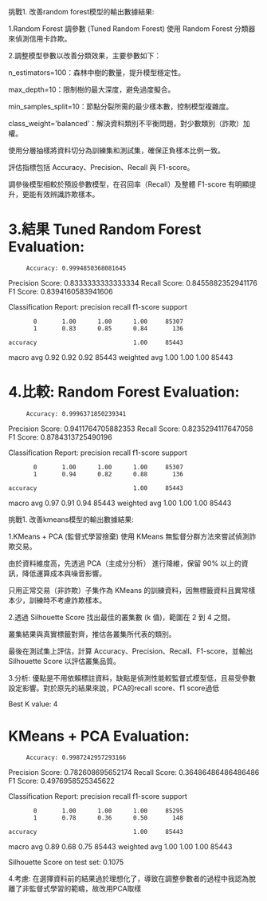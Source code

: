 挑戰1.
改善random forest模型的輸出數據結果:

1.Random Forest 調參數 (Tuned Random Forest) 
使用 Random Forest 分類器來偵測信用卡詐欺。

2.調整模型參數以改善分類效果，主要參數如下：

n_estimators=100：森林中樹的數量，提升模型穩定性。

max_depth=10：限制樹的最大深度，避免過度擬合。

min_samples_split=10：節點分裂所需的最少樣本數，控制模型複雜度。

class_weight='balanced'：解決資料類別不平衡問題，對少數類別（詐欺）加權。


使用分層抽樣將資料切分為訓練集和測試集，確保正負樣本比例一致。

評估指標包括 Accuracy、Precision、Recall 與 F1-score。

調參後模型相較於預設參數模型，在召回率（Recall）及整體 F1-score 有明顯提升，更能有效辨識詐欺樣本。

3.結果
Tuned Random Forest Evaluation:
=============================================
         Accuracy: 0.9994850368081645
  Precision Score: 0.8333333333333334
     Recall Score: 0.8455882352941176
         F1 Score: 0.8394160583941606

Classification Report:
              precision    recall  f1-score   support

           0       1.00      1.00      1.00     85307
           1       0.83      0.85      0.84       136

    accuracy                           1.00     85443
   macro avg       0.92      0.92      0.92     85443
weighted avg       1.00      1.00      1.00     85443

4.比較:
Random Forest Evaluation:
=============================================
         Accuracy: 0.9996371850239341
  Precision Score: 0.9411764705882353
     Recall Score: 0.8235294117647058
         F1 Score: 0.8784313725490196

Classification Report:
              precision    recall  f1-score   support

           0       1.00      1.00      1.00     85307
           1       0.94      0.82      0.88       136

    accuracy                           1.00     85443
   macro avg       0.97      0.91      0.94     85443
weighted avg       1.00      1.00      1.00     85443


挑戰1.
改善kmeans模型的輸出數據結果:

1.KMeans + PCA (監督式學習捨棄)
使用 KMeans 無監督分群方法來嘗試偵測詐欺交易。

由於資料維度高，先透過 PCA（主成分分析） 進行降維，保留 90% 以上的資訊，降低運算成本與噪音影響。

只用正常交易（非詐欺）子集作為 KMeans 的訓練資料，因無標籤資料且異常樣本少，訓練時不考慮詐欺樣本。

2.透過 Silhouette Score 找出最佳的叢集數 (k 值)，範圍在 2 到 4 之間。

叢集結果與真實標籤對齊，推估各叢集所代表的類別。

最後在測試集上評估，計算 Accuracy、Precision、Recall、F1-score，並輸出 Silhouette Score 以評估叢集品質。

3.分析:
優點是不用依賴標註資料，缺點是偵測性能較監督式模型低，且易受參數設定影響。對於原先的結果來說，PCA的recall score、f1 score過低

Best K value: 4

KMeans + PCA Evaluation:
=============================================
         Accuracy: 0.9987242957293166
  Precision Score: 0.782608695652174
     Recall Score: 0.36486486486486486
         F1 Score: 0.4976958525345622

Classification Report:
              precision    recall  f1-score   support

           0       1.00      1.00      1.00     85295
           1       0.78      0.36      0.50       148

    accuracy                           1.00     85443
   macro avg       0.89      0.68      0.75     85443
weighted avg       1.00      1.00      1.00     85443


Silhouette Score on test set: 0.1075

4.考慮:
在選擇資料前的結果過於理想化了，導致在調整參數者的過程中我認為脫離了非監督式學習的範疇，故改用PCA取樣